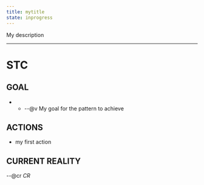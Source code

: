 ```yaml
---
title: mytitle
state: inprogress
---
```


My description
___
# STC #
## GOAL ##
* * --@v My goal for the pattern to achieve

## ACTIONS ##
* my first action


## CURRENT REALITY ##
--@cr _CR_

 